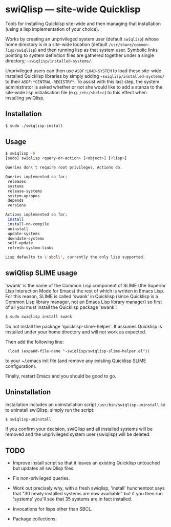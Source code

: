 # swiQlisp — site-wide Quicklisp

Tools for installing Quicklisp site-wide and then managing that installation
(using a lisp implementation of your choice).

Works by creating an unprivileged system user (default `swiqlisp`) whose home
directory is in a site-wide location (default `/usr/share/common-lisp/swiqlisp`)
and then running lisp as that system user.  Symbolic links pointing to system
definition files are gathered together under a single directory;
`~swiqlisp/installed-systems/`.

Unprivileged users can then use `ASDF:LOAD-SYSTEM` to load these site-wide
installed Quicklisp libraries by simply adding `~swiqlisp/installed-systems/` to
their `ASDF:*CENTRAL-REGISTRY*`.  To assist with this last step, the system
administrator is asked whether or not she would like to add a stanza to the
site-wide lisp initialisation file (e.g. `/etc/sbclrc`) to this effect when
installing swiQlisp.


## Installation

```bash
$ sudo ./swiqlisp-install
```

## Usage

```bash
$ swiqlisp -h
[sudo] swiqlisp <query-or-action> [<object>] [<lisp>]

Queries don\'t require root privileges. Actions do.

Queries implemented so far:
 releases
 systems
 release-systems
 system-apropos
 depends
 versions

Actions implemented so far:
 install
 install-no-compile
 uninstall
 update-systems
 downdate-systems
 self-update
 refresh-system-links

Lisp defaults to \'sbcl\', currently the only lisp supported.
```
## swiQlisp SLIME usage

'swank' is the name of the Common Lisp component of SLIME (the Superior Lisp
Interaction Mode for Emacs) the rest of which is written in Emacs Lisp.  For
this reason, SLIME is called 'swank' in Quicklisp (since Quicklisp is a Common
Lisp library manager, not an Emacs Lisp library manager) so first of all you
must install the Quicklisp package 'swank':

```bash
$ sudo swiqlisp install swank
```
Do not install the package 'quicklisp-slime-helper'.  It assumes Quicklisp is
installed under your home directory and will not work as expected.

Then add the following line:

```elisp
 (load (expand-file-name "~swiqlisp/swiqlisp-slime-helper.el"))
```
to your ~/.emacs init file (and remove any existing Quicklisp SLIME
configuration).

Finally, restart Emacs and you should be good to go.

## Uninstallation

Installation includes an uninstallation script `/usr/bin/swiqlisp-uninstall` so
to uninstall swiQlisp, simply run the script:

```bash
$ swiqlisp-uninstall
```
If you confirm your decision, swiQlisp and all installed systems will be
removed and the unprivileged system user (swiqlisp) will be deleted.

## TODO

* Improve install script so that it leaves an existing Quicklisp untouched but
  updates all swiQlisp files.

* Fix non-privileged queries.

* Work out precisely why, with a fresh swiqlisp, 'install' hunchentoot says that
  "30 newly installed systems are now availiable" but if you then run 'systems'
  you'll see that 35 systems are in fact installed.

* Invocations for lisps other than SBCL.

* Package collections.

<!--
Local Variables:
mode:markdown
End:
-->
